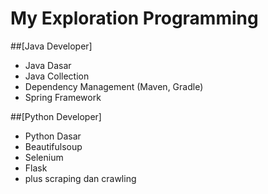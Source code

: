 # My Exploration Programming
##[Java Developer]
- Java Dasar
- Java Collection
- Dependency Management (Maven, Gradle)
- Spring Framework

##[Python Developer]
- Python Dasar
- Beautifulsoup
- Selenium
- Flask
- plus scraping dan crawling 
